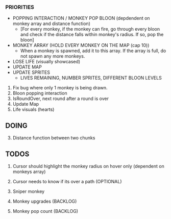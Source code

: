 ### PRIORITIES
- POPPING INTERACTION / MONKEY POP BLOON (depdendent on monkey array and distance function) 
    - [For every monkey, if the monkey can fire, go through every bloon and check if the distance falls within monkey's radius. If so, pop the bloon]
- MONKEY ARRAY (HOLD EVERY MONKEY ON THE MAP (cap 10))
    - When a monkey is spawned, add it to this array. If the array is full, do not spawn any more monkeys.
- LOSE LIFE (visually showcased)
- UPDATE MAP
- UPDATE SPRITES 
    - LIVES REMAINING, NUMBER SPRITES, DIFFERENT BLOON LEVELS

1. Fix bug where only 1 monkey is being drawn.
2. Bloon popping interaction 
3. IsRoundOver, next round after a round is over
4. Update Map
5. Life visuals (hearts)


## DOING
3. Distance function between two chunks

## TODOS
1. Cursor should highlight the monkey radius on hover only (dependent on monkeys array)
2. Cursor needs to know if its over a path (OPTIONAL)
7. Sniper monkey

5. Monkey upgrades (BACKLOG)
6. Monkey pop count (BACKLOG)
